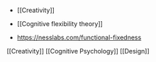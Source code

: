   - [[Creativity]]
  -  [[Cognitive flexibility theory]]

  - https://nesslabs.com/functional-fixedness

[[Creativity]] [[Cognitive Psychology]] [[Design]]